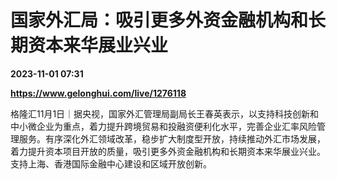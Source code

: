 # 国家外汇局：吸引更多外资金融机构和长期资本来华展业兴业

**2023-11-01 07:31**

**https://www.gelonghui.com/live/1276118**

格隆汇11月1日｜据央视，国家外汇管理局副局长王春英表示，以支持科技创新和中小微企业为重点，着力提升跨境贸易和投融资便利化水平，完善企业汇率风险管理服务。有序深化外汇领域改革，稳步扩大制度型开放，持续推动外汇市场发展，着力提升资本项目开放的质量，吸引更多外资金融机构和长期资本来华展业兴业。支持上海、香港国际金融中心建设和区域开放创新。